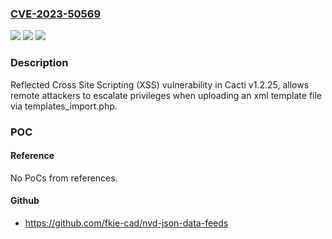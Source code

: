 ### [CVE-2023-50569](https://cve.mitre.org/cgi-bin/cvename.cgi?name=CVE-2023-50569)
![](https://img.shields.io/static/v1?label=Product&message=n%2Fa&color=blue)
![](https://img.shields.io/static/v1?label=Version&message=n%2Fa&color=blue)
![](https://img.shields.io/static/v1?label=Vulnerability&message=n%2Fa&color=brighgreen)

### Description

Reflected Cross Site Scripting (XSS) vulnerability in Cacti v1.2.25, allows remote attackers to escalate privileges when uploading an xml template file via templates_import.php.

### POC

#### Reference
No PoCs from references.

#### Github
- https://github.com/fkie-cad/nvd-json-data-feeds

